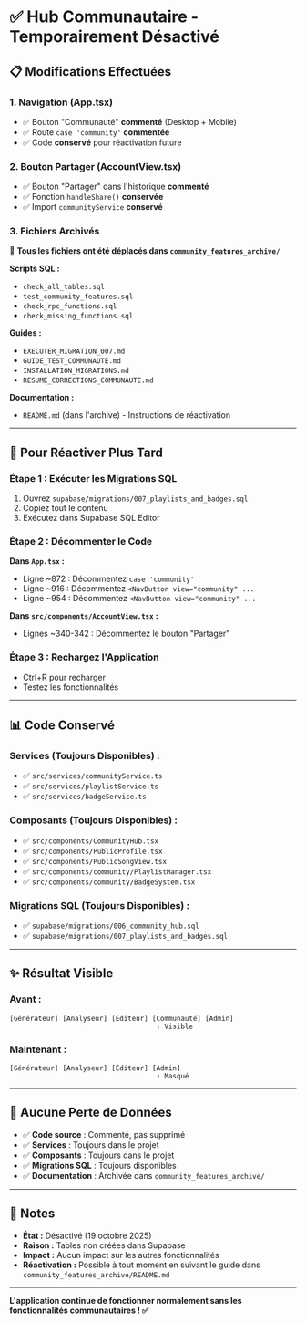 # ✅ Hub Communautaire - Temporairement Désactivé

## 📋 **Modifications Effectuées**

### **1. Navigation (App.tsx)**
- ✅ Bouton "Communauté" **commenté** (Desktop + Mobile)
- ✅ Route `case 'community'` **commentée**
- ✅ Code **conservé** pour réactivation future

### **2. Bouton Partager (AccountView.tsx)**
- ✅ Bouton "Partager" dans l'historique **commenté**
- ✅ Fonction `handleShare()` **conservée**
- ✅ Import `communityService` **conservé**

### **3. Fichiers Archivés**
📁 **Tous les fichiers ont été déplacés dans `community_features_archive/`**

**Scripts SQL :**
- `check_all_tables.sql`
- `test_community_features.sql`
- `check_rpc_functions.sql`
- `check_missing_functions.sql`

**Guides :**
- `EXECUTER_MIGRATION_007.md`
- `GUIDE_TEST_COMMUNAUTE.md`
- `INSTALLATION_MIGRATIONS.md`
- `RESUME_CORRECTIONS_COMMUNAUTE.md`

**Documentation :**
- `README.md` (dans l'archive) - Instructions de réactivation

---

## 🔄 **Pour Réactiver Plus Tard**

### **Étape 1 : Exécuter les Migrations SQL**
1. Ouvrez `supabase/migrations/007_playlists_and_badges.sql`
2. Copiez tout le contenu
3. Exécutez dans Supabase SQL Editor

### **Étape 2 : Décommenter le Code**

**Dans `App.tsx` :**
- Ligne ~872 : Décommentez `case 'community'`
- Ligne ~916 : Décommentez `<NavButton view="community" ...`
- Ligne ~954 : Décommentez `<NavButton view="community" ...`

**Dans `src/components/AccountView.tsx` :**
- Lignes ~340-342 : Décommentez le bouton "Partager"

### **Étape 3 : Rechargez l'Application**
- Ctrl+R pour recharger
- Testez les fonctionnalités

---

## 📊 **Code Conservé**

### **Services (Toujours Disponibles) :**
- ✅ `src/services/communityService.ts`
- ✅ `src/services/playlistService.ts`
- ✅ `src/services/badgeService.ts`

### **Composants (Toujours Disponibles) :**
- ✅ `src/components/CommunityHub.tsx`
- ✅ `src/components/PublicProfile.tsx`
- ✅ `src/components/PublicSongView.tsx`
- ✅ `src/components/community/PlaylistManager.tsx`
- ✅ `src/components/community/BadgeSystem.tsx`

### **Migrations SQL (Toujours Disponibles) :**
- ✅ `supabase/migrations/006_community_hub.sql`
- ✅ `supabase/migrations/007_playlists_and_badges.sql`

---

## ✨ **Résultat Visible**

### **Avant :**
```
[Générateur] [Analyseur] [Éditeur] [Communauté] [Admin]
                                    ↑ Visible
```

### **Maintenant :**
```
[Générateur] [Analyseur] [Éditeur] [Admin]
                                    ↑ Masqué
```

---

## 🎯 **Aucune Perte de Données**

- ✅ **Code source** : Commenté, pas supprimé
- ✅ **Services** : Toujours dans le projet
- ✅ **Composants** : Toujours dans le projet
- ✅ **Migrations SQL** : Toujours disponibles
- ✅ **Documentation** : Archivée dans `community_features_archive/`

---

## 📝 **Notes**

- **État :** Désactivé (19 octobre 2025)
- **Raison :** Tables non créées dans Supabase
- **Impact :** Aucun impact sur les autres fonctionnalités
- **Réactivation :** Possible à tout moment en suivant le guide dans `community_features_archive/README.md`

---

**L'application continue de fonctionner normalement sans les fonctionnalités communautaires ! ✅**



